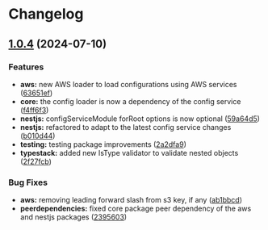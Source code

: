 # Changelog

## [1.0.4](https://github.com/rmolinamir/config-service/compare/@config-service/registry-v1.0.3...${npm.name}-v1.0.4) (2024-07-10)


### Features

* **aws:** new AWS loader to load configurations using AWS services ([63651ef](https://github.com/rmolinamir/config-service/commit/63651ef0fd612af10385ab807f41e79b31128657))
* **core:** the config loader is now a dependency of the config service ([f4ff6f3](https://github.com/rmolinamir/config-service/commit/f4ff6f33121131ccd9d42bdea46bb30c2aa024dd))
* **nestjs:** configServiceModule forRoot options is now optional ([59a64d5](https://github.com/rmolinamir/config-service/commit/59a64d55a571a13b44c1b007e0d2be2af633f3be))
* **nestjs:** refactored to adapt to the latest config service changes ([b010d44](https://github.com/rmolinamir/config-service/commit/b010d4487fec66e00556f9f236335c0159430d30))
* **testing:** testing package improvements ([2a2dfa9](https://github.com/rmolinamir/config-service/commit/2a2dfa90e13df699165d845b0bed2cbf26d65ffa))
* **typestack:** added new IsType validator to validate nested objects ([2f27fcb](https://github.com/rmolinamir/config-service/commit/2f27fcbeb815b8a4bad0f3a8332bbc6c11ad0f89))


### Bug Fixes

* **aws:** removing leading forward slash from s3 key, if any ([ab1bbcd](https://github.com/rmolinamir/config-service/commit/ab1bbcd141c442d4393e66d4a43ef4f9ce5d1f53))
* **peerdependencies:** fixed core package peer dependency of the aws and nestjs packages ([2395603](https://github.com/rmolinamir/config-service/commit/239560349d98b3769484b8eba8206e908454f2fa))
